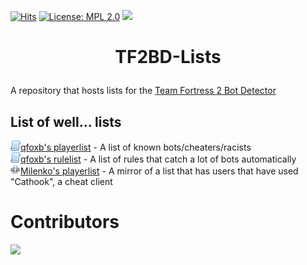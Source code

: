 [![Hits](https://hits.seeyoufarm.com/api/count/incr/badge.svg?url=https%3A%2F%2Fgithub.com%2Fqfoxb%2Ftf2bd-lists&count_bg=%2379C83D&title_bg=%23555555&icon=&icon_color=%23E7E7E7&title=hits&edge_flat=false)](https://hits.seeyoufarm.com) [![License: MPL 2.0](https://img.shields.io/badge/License-MPL_2.0-brightgreen.svg)](https://opensource.org/licenses/MPL-2.0) <a href="https://github.com/qfoxb/tf2bd-lists/graphs/contributors" alt="Contributors"><img src="https://img.shields.io/github/contributors/qfoxb/tf2bd-lists"/></a>
##
# <p align="center">TF2BD-Lists
A repository that hosts lists for the [Team Fortress 2 Bot Detector](https://botdetector.tf)

## List of well... lists
![script](./assets/img/script.png)[qfoxb's playerlist](https://github.com/qfoxb/tf2bd-lists/raw/main/playerlist.qfoxb.json) - A list of known bots/cheaters/racists   
![script](./assets/img/script.png)[qfoxb's rulelist](https://raw.githubusercontent.com/qfoxb/tf2bd-lists/main/rules.qfoxb.json) - A list of rules that catch a lot of bots automatically   
![script](./assets/img/link_break.png)[Milenko's playerlist](https://raw.githubusercontent.com/qfoxb/tf2bd-lists/main/playerlist.milenko.json) - A mirror of a list that has users that have used "Cathook", a cheat client
# Contributors
<a href="https://github.com/qfoxb/tf2bd-lists/graphs/contributors">
  <img src="https://contrib.rocks/image?repo=qfoxb/tf2bd-lists" />
</a>
